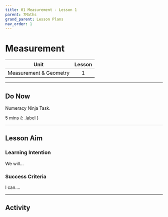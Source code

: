 ```yaml
---
title: 01 Measurement - Lesson 1
parent: 7Maths
grand_parent: Lesson Plans
nav_order: 1
---
```


# Measurement

| Unit                   | Lesson |
| ---------------------- | :----: |
| Measurement & Geometry |   1    |

---

## Do Now

Numeracy Ninja Task.

5 mins {: .label }

----

## Lesson Aim

### Learning Intention

We will...

### Success Criteria

I can....

-----

## Activity